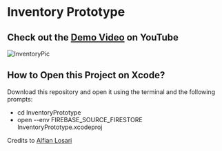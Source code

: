 # Inventory Prototype

## Check out the [Demo Video](https://youtu.be/0B9Bzhr4Tco) on YouTube

![InventoryPic](https://github.com/GabrielM33/Inventory-iOSVisionOS/assets/123421871/9236308f-069c-497c-8abf-d526236d9c48)

## How to Open this Project on Xcode?
Download this repository and open it using the terminal and the following prompts:
* cd InventoryPrototype
* open --env FIREBASE_SOURCE_FIRESTORE InventoryPrototype.xcodeproj

Credits to [Alfian Losari](https://github.com/alfianlosari)
